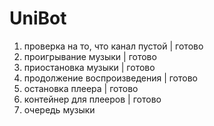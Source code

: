 # UniBot

1. проверка на то, что канал пустой | готово
2. проигрывание музыки | готово
3. приостановка музыки | готово
4. продолжение воспроизведения | готово
5. остановка плеера | готово
6. контейнер для плееров | готово
7. очередь музыки
